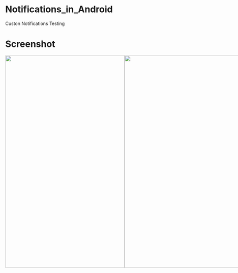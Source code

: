 # Notifications_in_Android
Custon Notifications Testing

# Screenshot 

<div style="display: flex; flex-direction: row;">
 <img src="https://github.com/muhsan-javed/Notifications_in_Android/assets/67718185/10ceea5c-c0dc-4c79-8f5a-8b180265a984" width="375" height="667">
 <img src="https://github.com/muhsan-javed/Notifications_in_Android/assets/67718185/c049fb30-3e2e-4b83-82bf-299c3df86157" width="375" height="667">
 <img src="https://github.com/muhsan-javed/Notifications_in_Android/assets/67718185/2abbc09c-6ad2-4047-9b67-a29ddb801eb3" width="375" height="667">
 <img src="https://github.com/muhsan-javed/Notifications_in_Android/assets/67718185/cfddb5ce-cb7d-429b-a5a5-113e51a6f6c0" width="375" height="667">
 
</div>

